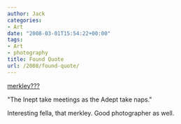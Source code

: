 ```yaml
---
author: Jack
categories:
- Art
date: "2008-03-01T15:54:22+00:00"
tags:
- Art
- photography
title: Found Quote
url: /2008/found-quote/
---
```


[merkley???][1]

"The Inept take meetings as the Adept take naps."

Interesting fella, that merkley. Good photographer as well.

 [1]: http://www.flickr.com/people/merkley/